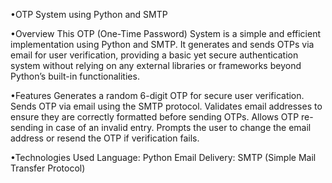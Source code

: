 •OTP System using Python and SMTP

•Overview
This OTP (One-Time Password) System is a simple and efficient implementation using Python and SMTP. It generates and sends OTPs via email for user verification, providing a basic yet secure authentication system without relying on any external libraries or frameworks beyond Python’s built-in functionalities.

•Features
Generates a random 6-digit OTP for secure user verification.
Sends OTP via email using the SMTP protocol.
Validates email addresses to ensure they are correctly formatted before sending OTPs.
Allows OTP re-sending in case of an invalid entry.
Prompts the user to change the email address or resend the OTP if verification fails.

•Technologies Used
Language: Python
Email Delivery: SMTP (Simple Mail Transfer Protocol)
